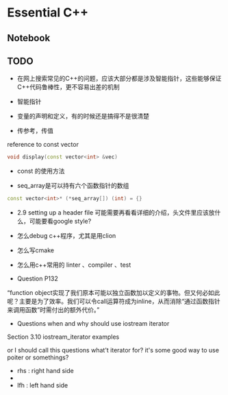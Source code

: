 # Essential C++

## Notebook

## TODO

+ 在网上搜索常见的C++的问题，应该大部分都是涉及智能指针，这些能够保证C++代码鲁棒性，更不容易出差的机制

+ 智能指针

+ 变量的声明和定义，有的时候还是搞得不是很清楚

+ 传参考，传值

reference to const vector

```c++
void display(const vector<int> &vec)
```

+ const 的使用方法

+ seq_array是可以持有六个函数指针的数组

```c++
const vector<int>* (*seq_array[]) (int) = {}
```

+ 2.9 setting up a header file
    可能需要再看看详细的介绍，头文件里应该放什么，可能要看google style?

+ 怎么debug c++程序，尤其是用clion

+ 怎么写cmake

+ 怎么用c++常用的 linter 、compiler 、test

+ Question P132

“function object实现了我们原本可能以独立函数加以定义的事物。但又何必如此呢？主要是为了效率。我们可以令call运算符成为inline，从而消除“通过函数指针来调用函数”时需付出的额外代价。”

+ Questions when and why should use iostream iterator

Section 3.10 iostream_iterator examples	

or I should call this questions what't iterator for? it's some good way to use poiter or somethings?


+ rhs : right hand side
+ 
+ lfh : left hand side